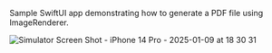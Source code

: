 Sample SwiftUI app demonstrating how to generate a PDF file using ImageRenderer.

![Simulator Screen Shot - iPhone 14 Pro - 2025-01-09 at 18 30 31](https://github.com/user-attachments/assets/a1c352fa-a475-4235-8e27-92c79a97933b)

